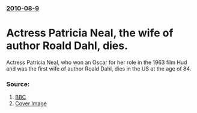 ### [2010-08-9](/news/2010/08/9/index.md)

# Actress Patricia Neal, the wife of author Roald Dahl, dies. 

Actress Patricia Neal, who won an Oscar for her role in the 1963 film Hud and was the first wife of author Roald Dahl, dies in the US at the age of 84.


### Source:

1. [BBC](http://www.bbc.co.uk/news/entertainment-arts-10911288)
1. [Cover Image](http://www.bbc.co.uk/news/special/2015/newsspec_10857/bbc_news_logo.png?cb=1)

